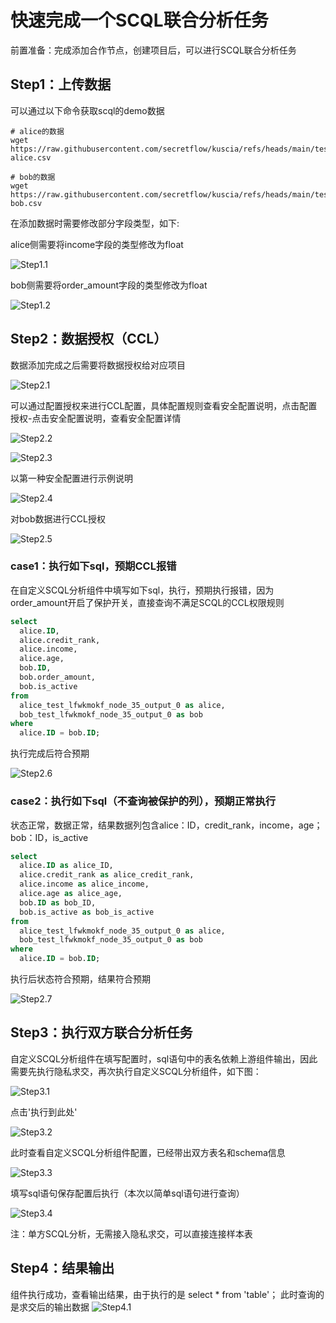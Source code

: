 # 快速完成一个SCQL联合分析任务
前置准备：完成添加合作节点，创建项目后，可以进行SCQL联合分析任务
## Step1：上传数据
可以通过以下命令获取scql的demo数据
```shell
# alice的数据
wget https://raw.githubusercontent.com/secretflow/kuscia/refs/heads/main/testdata/scql-alice.csv

# bob的数据
wget https://raw.githubusercontent.com/secretflow/kuscia/refs/heads/main/testdata/scql-bob.csv
```
在添加数据时需要修改部分字段类型，如下:

alice侧需要将income字段的类型修改为float

![Step1.1](../imgs/scql_join_analysis1.png)

bob侧需要将order_amount字段的类型修改为float

![Step1.2](../imgs/scql_join_analysis2.png)

## Step2：数据授权（CCL）

数据添加完成之后需要将数据授权给对应项目

![Step2.1](../imgs/scql_join_analysis3.png)

可以通过配置授权来进行CCL配置，具体配置规则查看安全配置说明，点击配置授权-点击安全配置说明，查看安全配置详情

![Step2.2](../imgs/scql_join_analysis4.png)

![Step2.3](../imgs/scql_join_analysis5.png)

以第一种安全配置进行示例说明

![Step2.4](../imgs/scql_join_analysis6.png)

对bob数据进行CCL授权

![Step2.5](../imgs/scql_join_analysis7.png)

### case1：执行如下sql，预期CCL报错
在自定义SCQL分析组件中填写如下sql，执行，预期执行报错，因为order_amount开启了保护开关，直接查询不满足SCQL的CCL权限规则
``` SQL
select
  alice.ID,
  alice.credit_rank,
  alice.income,
  alice.age,
  bob.ID,
  bob.order_amount,
  bob.is_active
from
  alice_test_lfwkmokf_node_35_output_0 as alice,
  bob_test_lfwkmokf_node_35_output_0 as bob
where
  alice.ID = bob.ID;
``` 

执行完成后符合预期

![Step2.6](../imgs/scql_join_analysis8.png)

### case2：执行如下sql（不查询被保护的列），预期正常执行

状态正常，数据正常，结果数据列包含alice：ID，credit_rank，income，age；bob：ID，is_active

``` SQL
select
  alice.ID as alice_ID,
  alice.credit_rank as alice_credit_rank,
  alice.income as alice_income,
  alice.age as alice_age,
  bob.ID as bob_ID,
  bob.is_active as bob_is_active
from
  alice_test_lfwkmokf_node_35_output_0 as alice,
  bob_test_lfwkmokf_node_35_output_0 as bob
where
  alice.ID = bob.ID;
```

执行后状态符合预期，结果符合预期

![Step2.7](../imgs/scql_join_analysis9.png)

## Step3：执行双方联合分析任务
自定义SCQL分析组件在填写配置时，sql语句中的表名依赖上游组件输出，因此需要先执行隐私求交，再次执行自定义SCQL分析组件，如下图：

![Step3.1](../imgs/scql_join_analysis10.png)

点击'执行到此处'

![Step3.2](../imgs/scql_join_analysis11.png)

此时查看自定义SCQL分析组件配置，已经带出双方表名和schema信息

![Step3.3](../imgs/scql_join_analysis12.png)

填写sql语句保存配置后执行（本次以简单sql语句进行查询）

![Step3.4](../imgs/scql_join_analysis13.png)

注：单方SCQL分析，无需接入隐私求交，可以直接连接样本表

## Step4：结果输出
组件执行成功，查看输出结果，由于执行的是 select * from 'table'； 此时查询的是求交后的输出数据
![Step4.1](../imgs/scql_join_analysis14.png)











